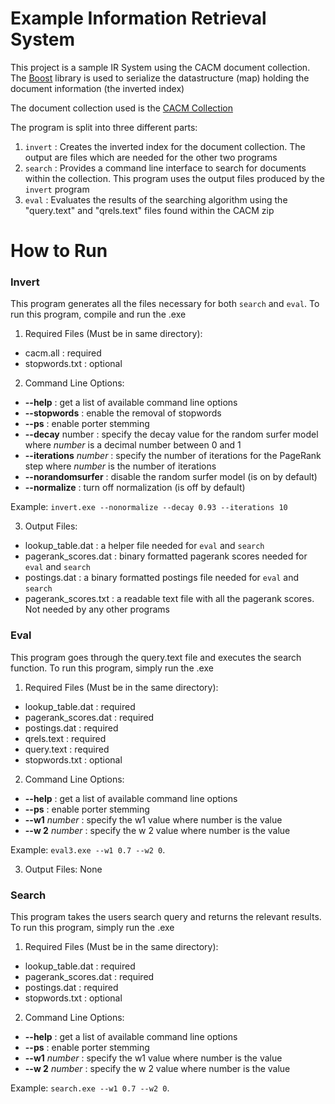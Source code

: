 # Example Information Retrieval System
This project is a sample IR System using the CACM document collection. The [Boost](https://www.boost.org/) library is used to serialize the datastructure (map) holding the document information (the inverted index)

The document collection used is the [CACM Collection](http://ir.dcs.gla.ac.uk/resources/test_collections/cacm/)

The program is split into three different parts:

1. ``invert`` : Creates the inverted index for the document collection. The output are files which are needed for the other two programs
2. ``search`` : Provides a command line interface to search for documents within the collection. This program uses the output files produced by the ``invert`` program
3. ``eval`` : Evaluates the results of the searching algorithm using the "query.text" and "qrels.text" files found within the CACM zip

# How to Run

### Invert

This program generates all the files necessary for both ``search`` and ``eval``. To run this program, compile and run the .exe

1. Required Files (Must be in same directory):

- cacm.all : required
- stopwords.txt : optional

2. Command Line Options:

- **--help** : get a list of available command line options
- **--stopwords** : enable the removal of stopwords
- **--ps** : enable porter stemming
- **--decay** number : specify the decay value for the random surfer model where _number_ is a
    decimal number between 0 and 1
- **--iterations** _number_ : specify the number of iterations for the PageRank step where _number_ is
    the number of iterations
- **--norandomsurfer** : disable the random surfer model (is on by default)
- **--normalize** : turn off normalization (is off by default)

Example: ``invert.exe --nonormalize --decay 0.93 --iterations 10``


3. Output Files:

- lookup_table.dat : a helper file needed for ``eval`` and ``search``
- pagerank_scores.dat : binary formatted pagerank scores needed for ``eval`` and ``search``
- postings.dat : a binary formatted postings file needed for ``eval`` and ``search``
- pagerank_scores.txt : a readable text file with all the pagerank scores. Not needed by any other
    programs

### Eval

This program goes through the query.text file and executes the search function. To run this program,
simply run the .exe

1. Required Files (Must be in the same directory):

- lookup_table.dat : required
- pagerank_scores.dat : required
- postings.dat : required
- qrels.text : required
- query.text : required
- stopwords.txt : optional

2. Command Line Options:

- **--help** : get a list of available command line options
- **--ps** : enable porter stemming
- **--w1** _number_ : specify the w1 value where number is the value
- **--w 2** _number_ : specify the w 2 value where number is the value

Example: ``eval3.exe --w1 0.7 --w2 0``.

3. Output Files: None

### Search


This program takes the users search query and returns the relevant results. To run this program, simply
run the .exe

1. Required Files (Must be in the same directory):

- lookup_table.dat : required
- pagerank_scores.dat : required
- postings.dat : required
- stopwords.txt : optional


2. Command Line Options:

- **--help** : get a list of available command line options
- **--ps** : enable porter stemming
- **--w1** _number_ : specify the w1 value where number is the value
- **--w 2** _number_ : specify the w 2 value where number is the value

Example: ``search.exe --w1 0.7 --w2 0``.



